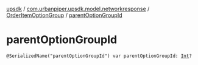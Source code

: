 [upsdk](../../index.md) / [com.urbanpiper.upsdk.model.networkresponse](../index.md) / [OrderItemOptionGroup](index.md) / [parentOptionGroupId](./parent-option-group-id.md)

# parentOptionGroupId

`@SerializedName("parentOptionGroupId") var parentOptionGroupId: `[`Int`](https://kotlinlang.org/api/latest/jvm/stdlib/kotlin/-int/index.html)`?`